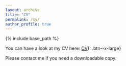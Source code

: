 ```yaml
---
layout: archive
title: "CV"
permalink: /cv/
author_profile: true
---
```


{% include base_path %}

You can have a look at my CV here: [CV](https://hu-my.sharepoint.com/personal/yuxuan_wang_fas_harvard_edu/_layouts/15/onedrive.aspx?id=%2Fpersonal%2Fyuxuan%5Fwang%5Ffas%5Fharvard%5Fedu%2FDocuments%2FYUXUAN%20%28MELODY%29%20WANG%20CV%202025%2Epdf&parent=%2Fpersonal%2Fyuxuan%5Fwang%5Ffas%5Fharvard%5Fedu%2FDocuments&ga=1){: .btn--x-large}

Please contact me if you need a downloadable copy. 
